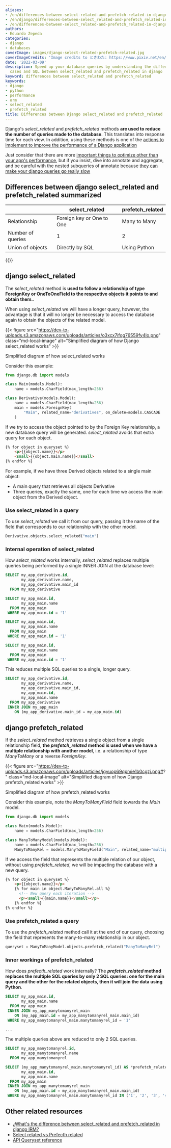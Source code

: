 ```yaml
---
aliases:
- /en/differences-between-select-related-and-prefetch-related-in-django/
- /en/django/differences-between-select_related-and-prefetch_related-in-django/
- /en/differences-between-select_related-and-prefetch_related-in-django/
authors:
- Eduardo Zepeda
categories:
- django
- databases
coverImage: images/django-select-related-prefetch-related.jpg
coverImageCredits: 'Image credits to ときわた: https://www.pixiv.net/en/users/5300811'
date: '2022-03-09'
description: Speed up your database queries by understanding the differences, use
  cases and SQL between select_related and prefetch_related in django
keyword: differences between select_related and prefetch_related
keywords:
- django
- python
- performance
- orm
- select_related
- prefetch_related
title: Differences between Django select_related and prefetch_related
---
```


Django's *select_related* and *prefetch_related* methods **are used to reduce the number of queries made to the database**. This translates into response time for each view. In addition, using these methods is one of the [actions to implement to improve the performance of a Django application](/en/software-architecture/how-to-scale-a-django-app-to-serve-one-million-users/)

Just consider that there are more [important things to optimize other than your app's performance](/en/opinion/dont-obsess-about-your-web-application-performance/), but if you insist, dive into annotate and aggregate, and be careful with the nested subqueries of annotate because [they can make your django queries go really slow](/en/django/fix-slow-queries-in-django-when-using-annotate-and-subqueries/)

## Differences between django select_related and prefetch_related summarized

|                   | select_related            | prefetch_related |
| ----------------- | ------------------------- | ---------------- |
| Relationship      | Foreign key or One to One | Many to Many     |
| Number of queries | 1                         | 2                |
| Union of objects  | Directly by SQL           | Using Python     |

{{<ad>}}

## django select_related

The *select_related* method is **used to follow a relationship of type ForeignKey or OneToOneField to the respective objects it points to and obtain them.**.

When using *select_related* we will have a longer query, however, the advantage is that it will no longer be necessary to access the database again to obtain the objects of the related model.

{{< figure src="https://dev-to-uploads.s3.amazonaws.com/uploads/articles/o3xcx7ifog76559fy4lo.png" class="md-local-image" alt="Simplified diagram of how Django select_related works" >}}

Simplified diagram of how select_related works

Consider this example:

```python
from django.db import models

class Main(models.Model):
    name = models.CharField(max_length=256)

class Derivative(models.Model):
    name = models.CharField(max_length=256)
    main = models.ForeignKey(
        "Main", related_name="derivatives", on_delete=models.CASCADE
    )
```

If we try to access the object pointed to by the Foreign Key relationship, a new database query will be generated. *select_related* avoids that extra query for each object.

```html
{% for object in queryset %}
    <p>{{object.name}}</p>
    <small>{{object.main.name}}</small>
{% endfor %}
```

For example, if we have three Derived objects related to a single main object:

* A main query that retrieves all objects Derivative
* Three queries, exactly the same, one for each time we access the main object from the Derived object.

### Use select_related in a query

To use *select_related* we call it from our query, passing it the name of the field that corresponds to our relationship with the other model.

```python
Derivative.objects.select_related("main")
```

### Internal operation of select_related

How *select_related* works internally, *select_related* replaces multiple queries being performed by a single INNER JOIN at the database level:

```sql
SELECT my_app_derivative.id,
       my_app_derivative.name,
       my_app_derivative.main_id
  FROM my_app_derivative

SELECT my_app_main.id,
       my_app_main.name
  FROM my_app_main
 WHERE my_app_main.id = '1'

SELECT my_app_main.id,
       my_app_main.name
  FROM my_app_main
 WHERE my_app_main.id = '1'

SELECT my_app_main.id,
       my_app_main.name
  FROM my_app_main
 WHERE my_app_main.id = '1'
```

This reduces multiple SQL queries to a single, longer query.

```sql
SELECT my_app_derivative.id,
       my_app_derivative.name,
       my_app_derivative.main_id,
       my_app_main.id,
       my_app_main.name
  FROM my_app_derivative
 INNER JOIN my_app_main
    ON (my_app_derivative.main_id = my_app_main.id)
```

## django prefetch_related

If the *select_related* method retrieves a single object from a single relationship field, **the *prefetch_related* method is used when we have a multiple relationship with another model**, i.e. a relationship of type _ManyToMany_ or a reverse _ForeignKey_.

{{< figure src="https://dev-to-uploads.s3.amazonaws.com/uploads/articles/jgyuop69qpmie1b0cgzj.png#?" class="md-local-image" alt="Simplified diagram of how Django prefetch_related works" >}}

Simplified diagram of how prefetch_related works

Consider this example, note the _ManyToManyField_ field towards the _Main_ model.

```python
from django.db import models

class Main(models.Model):
    name = models.CharField(max_length=256)

class ManyToManyModel(models.Model):
    name = models.CharField(max_length=256)
    ManyToManyRel = models.ManyToManyField("Main", related_name="multiples")
```

If we access the field that represents the multiple relation of our object, without using *prefetch_related*, we will be impacting the database with a new query.

```html
{% for object in queryset %}
    <p>{{object.name}}</p>
    {% for main in object.ManyToManyRel.all %}
      <!-- New query each iteration -->
      <p><small>{{main.name}}</small></p>
    {% endfor %}
{% endfor %}
```

### Use prefetch_related a query

To use the *prefetch_related* method call it at the end of our query, choosing the field that represents the many-to-many relationship in our object.

```python
queryset = ManyToManyModel.objects.prefetch_related("ManyToManyRel")
```

### Inner workings of prefetch_related

How does _prefecth_related_ work internally? The ***prefetch_related* method replaces the multiple SQL queries by only 2 SQL queries: one for the main query and the other for the related objects, then it will join the data using Python**.

```sql
SELECT my_app_main.id,
       my_app_main.name
  FROM my_app_main
 INNER JOIN my_app_manytomanyrel_main
    ON (my_app_main.id = my_app_manytomanyrel_main.main_id)
 WHERE my_app_manytomanyrel_main.manytomanyrel_id = '1'

...
```

The multiple queries above are reduced to only 2 SQL queries.

```sql
SELECT my_app_manytomanyrel.id,
       my_app_manytomanyrel.name
  FROM my_app_manytomanyrel

SELECT (my_app_manytomanyrel_main.manytomanyrel_id) AS *prefetch_related*val_manytomanyrel_id,
       my_app_main.id,
       my_app_main.name
  FROM my_app_main
 INNER JOIN my_app_manytomanyrel_main
    ON (my_app_main.id = my_app_manytomanyrel_main.main_id)
 WHERE my_app_manytomanyrel_main.manytomanyrel_id IN ('1', '2', '3', '4')
```

## Other related resources

* [¿What's the difference between select_related and prefetch_related in django IRM?](https://stackoverflow.com/questions/31237042/whats-the-difference-between-select-related-and-prefetch-related-in-django-orm)
* [Select related vs Prefecth related](https://buildatscale.tech/select_related-vs-prefetch_related/)
* [API Queryset reference](https://docs.djangoproject.com/en/dev/ref/models/querysets/)